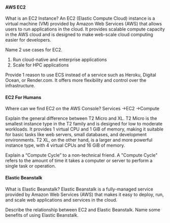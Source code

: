 #### AWS EC2

What is an EC2 Instance?
An EC2 (Elastic Compute Cloud) instance is a virtual machine (VM) provided by Amazon Web Services (AWS) that allows users to run applications in the cloud. 
It provides scalable compute capacity in the AWS cloud and is designed to make web-scale cloud computing easier for developers.
  
Name 2 use cases for EC2.
  1. Run cloud-native and enterprise applications
  2. Scale for HPC applications
  
Provide 1 reason to use ECS instead of a service such as Heroku, Digital Ocean, or Render.com.
It offers more flexibility and control over the infrastructure.
  
#### EC2 For Humans

Where can we find EC2 on the AWS Console?
Services ->EC2 ->Compute
  
Explain the general difference between T2 Micro and XL.
T2 Micro is the smallest instance type in the T2 family and is designed for low to moderate workloads.
It provides 1 virtual CPU and 1 GiB of memory, making it suitable for basic tasks like web servers, small databases, and development environments.
T2 XL, on the other hand, is a larger and more powerful instance type, with 4 virtual CPUs and 16 GiB of memory.
  
Explain a “Compute Cycle” to a non-technical friend.
A "Compute Cycle" refers to the amount of time it takes a computer or server to perform a single task or operation.
  
#### Elastic Beanstalk

What is Elastic Beanstalk?
Elastic Beanstalk is a fully-managed service provided by Amazon Web Services (AWS) that makes it easy to deploy, run, and scale web applications and services in the cloud.
  
Describe the relationship between EC2 and Elastic Beanstalk.
Name some benefits of using Elastic Beanstalk.
